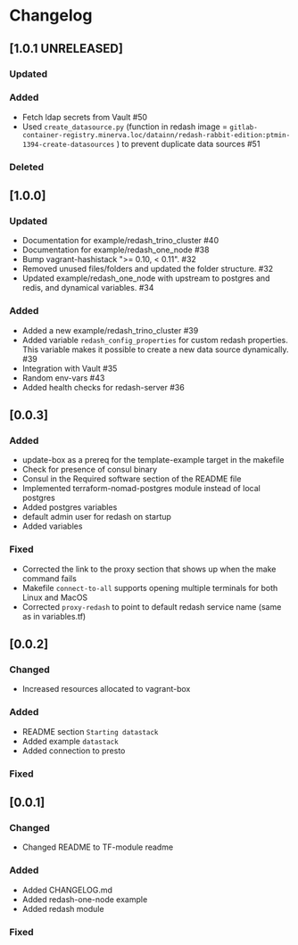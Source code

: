 # Changelog
## [1.0.1 UNRELEASED]

### Updated

### Added
- Fetch ldap secrets from Vault #50
- Used `create_datasource.py` (function in redash image = `gitlab-container-registry.minerva.loc/datainn/redash-rabbit-edition:ptmin-1394-create-datasources` ) to prevent duplicate data sources #51

### Deleted

## [1.0.0]
### Updated
- Documentation for example/redash_trino_cluster #40
- Documentation for example/redash_one_node #38
- Bump vagrant-hashistack ">= 0.10, < 0.11". #32
- Removed unused files/folders and updated the folder structure. #32
- Updated example/redash_one_node with upstream to postgres and redis, and dynamical variables. #34

### Added
- Added a new example/redash_trino_cluster #39
- Added variable `redash_config_properties` for custom redash properties. This variable makes it possible to create a new data source dynamically. #39
- Integration with Vault #35
- Random env-vars #43
- Added health checks for redash-server #36


## [0.0.3]

### Added
- update-box as a prereq for the template-example target in the makefile
- Check for presence of consul binary
- Consul in the Required software section of the README file
- Implemented terraform-nomad-postgres module instead of local postgres
- Added postgres variables
- default admin user for redash on startup
- Added variables

### Fixed
- Corrected the link to the proxy section that shows up when the make command fails
- Makefile `connect-to-all` supports opening multiple terminals for both Linux and MacOS
- Corrected `proxy-redash` to point to default redash service name (same as in variables.tf)

## [0.0.2]

### Changed
- Increased resources allocated to vagrant-box

### Added
- README section `Starting datastack`
- Added example `datastack`
- Added connection to presto

### Fixed

## [0.0.1]

### Changed
- Changed README to TF-module readme

### Added
- Added CHANGELOG.md
- Added redash-one-node example
- Added redash module

### Fixed
